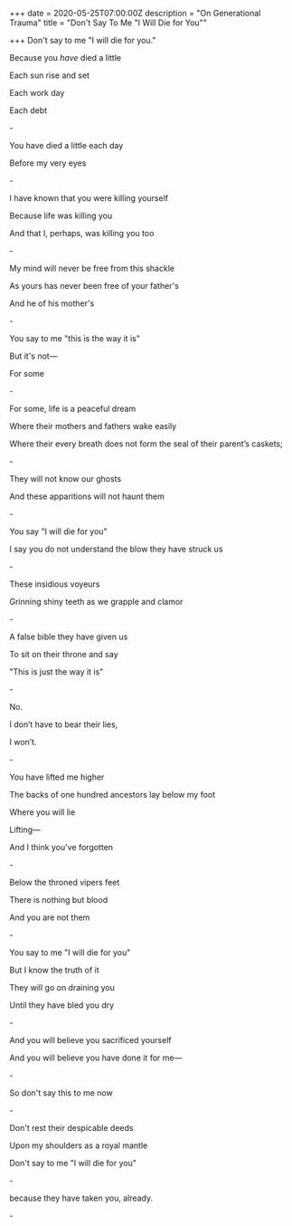 +++
date = 2020-05-25T07:00:00Z
description = "On Generational Trauma"
title = "Don't Say To Me \"I Will Die for You\""

+++
Don't say to me "I will die for you."

Because you _have_ died a little

Each sun rise and set

Each work day

Each debt

\-

You have died a little each day

Before my very eyes

\-

I have known that you were killing yourself

Because life was killing you

And that I, perhaps, was killing you too

\-

My mind will never be free from this shackle

As yours has never been free of your father's

And he of his mother's

\-

You say to me "this is the way it is"

But it's not—

For some

\-

For some, life is a peaceful dream

Where their mothers and fathers wake easily

Where their every breath does not form the seal of their parent’s caskets;

\-

They will not know our ghosts

And these apparitions will not haunt them

\-

You say "I will die for you"

I say you do not understand the blow they have struck us

\-

These insidious voyeurs

Grinning shiny teeth as we grapple and clamor

\-

A false bible they have given us

To sit on their throne and say

"This is just the way it is"

\-

No.

I don’t have to bear their lies,

I won’t.

\-

You have lifted me higher

The backs of one hundred ancestors lay below my foot

Where you will lie

Lifting—

And I think you've forgotten

\-

Below the throned vipers feet

There is nothing but blood

And you are not them

\-

You say to me "I will die for you"

But I know the truth of it

They will go on draining you

Until they have bled you dry

\-

And you will believe you sacrificed yourself

And you will believe you have done it for me—

\-

So don't say this to me now

\-

Don't rest their despicable deeds

Upon my shoulders as a royal mantle

Don't say to me "I will die for you"

\-

because they have taken you, already.

\-